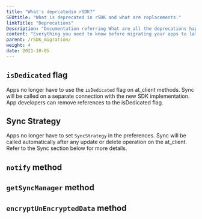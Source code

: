 ```yaml
---
title: "What's deprcatedin rSDK?"
SEOtitle: "What is deprecated in rSDK and what are replacements."
linkTitle: "Deprecations"
Description: "Documentation referring What are all the deprecations happened in rSDK."
content: "Everything you need to know before migrating your apps to latest rSDK changes."
parent: /rSDK_migration/
weight: 4
date: 2021-10-05
---
```


## `isDedicated` flag

Apps no longer have to use the `isDedicated` flag on at_client methods. Sync will be called on a separate connection with the new SDK implementation. App developers can remove references to the isDedicated flag.

## Sync Strategy

Apps no longer have to set `SyncStrategy` in the preferences. Sync will be called automatically after any update or delete operation on the at_client. Refer to the Sync section below for more details.

## `notify` method

## `getSyncManager` method

## `encryptUnEncryptedData` method